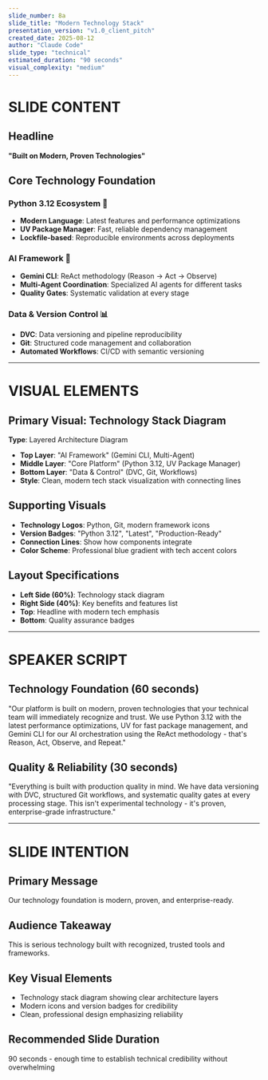 ```yaml
---
slide_number: 8a
slide_title: "Modern Technology Stack"
presentation_version: "v1.0_client_pitch"
created_date: 2025-08-12
author: "Claude Code"
slide_type: "technical"
estimated_duration: "90 seconds"
visual_complexity: "medium"
---
```


# SLIDE CONTENT

## Headline
**"Built on Modern, Proven Technologies"**

## Core Technology Foundation

### **Python 3.12 Ecosystem** 🐍
- **Modern Language**: Latest features and performance optimizations
- **UV Package Manager**: Fast, reliable dependency management
- **Lockfile-based**: Reproducible environments across deployments

### **AI Framework** 🤖
- **Gemini CLI**: ReAct methodology (Reason → Act → Observe)
- **Multi-Agent Coordination**: Specialized AI agents for different tasks
- **Quality Gates**: Systematic validation at every stage

### **Data & Version Control** 📊
- **DVC**: Data versioning and pipeline reproducibility
- **Git**: Structured code management and collaboration
- **Automated Workflows**: CI/CD with semantic versioning

---

# VISUAL ELEMENTS

## Primary Visual: Technology Stack Diagram
**Type**: Layered Architecture Diagram
- **Top Layer**: "AI Framework" (Gemini CLI, Multi-Agent)
- **Middle Layer**: "Core Platform" (Python 3.12, UV Package Manager)
- **Bottom Layer**: "Data & Control" (DVC, Git, Workflows)
- **Style**: Clean, modern tech stack visualization with connecting lines

## Supporting Visuals
- **Technology Logos**: Python, Git, modern framework icons
- **Version Badges**: "Python 3.12", "Latest", "Production-Ready"
- **Connection Lines**: Show how components integrate
- **Color Scheme**: Professional blue gradient with tech accent colors

## Layout Specifications
- **Left Side (60%)**: Technology stack diagram
- **Right Side (40%)**: Key benefits and features list
- **Top**: Headline with modern tech emphasis
- **Bottom**: Quality assurance badges

---

# SPEAKER SCRIPT

## Technology Foundation (60 seconds)
"Our platform is built on modern, proven technologies that your technical team will immediately recognize and trust. We use Python 3.12 with the latest performance optimizations, UV for fast package management, and Gemini CLI for our AI orchestration using the ReAct methodology - that's Reason, Act, Observe, and Repeat."

## Quality & Reliability (30 seconds)
"Everything is built with production quality in mind. We have data versioning with DVC, structured Git workflows, and systematic quality gates at every processing stage. This isn't experimental technology - it's proven, enterprise-grade infrastructure."

---

# SLIDE INTENTION

## Primary Message
Our technology foundation is modern, proven, and enterprise-ready.

## Audience Takeaway
This is serious technology built with recognized, trusted tools and frameworks.

## Key Visual Elements
- Technology stack diagram showing clear architecture layers
- Modern icons and version badges for credibility
- Clean, professional design emphasizing reliability

## Recommended Slide Duration
90 seconds - enough time to establish technical credibility without overwhelming